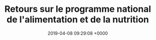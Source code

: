 ---
title: Retours sur le programme national de l'alimentation et de la nutrition
link: https://democracyos.consultation.etalab.gouv.fr/conseilnationaldelalimentation
opendata: 
description: organisé par le Conseil National de l'Alimentation
organisateur: Conseil National de l'Alimentation
outil:
- DemocracyOS
methodes:
- Les consultations en ligne
screenshot: cna-programme-alimentation-nutrition.png
date: 2019-04-08 09:29:08 +0000
in_progress: true
note-citoyenne: 5
note-decidee: 5
---